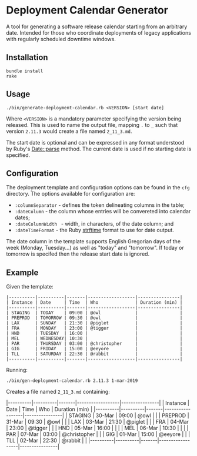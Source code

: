 # Deployment Calendar Generator
A tool for generating a software release calendar starting from an arbitrary date. Intended for those who coordinate deployments of legacy applications with regularly scheduled downtime windows.

## Installation
```
bundle install
rake
```

## Usage
`./bin/generate-deployment-calendar.rb <VERSION> [start date]`

Where `<VERSION>` is a mandatory parameter specifying the version being released. This is used to name the output file, mapping `.` to `_` such that version `2.11.3` would create a file named `2_11_3.md`.

The start date is optional and can be expressed in any format understood by Ruby's [Date::parse](https://ruby-doc.org/stdlib/libdoc/date/rdoc/Date.html#method-c-parse) method. The current date is used if no starting date is specified.

## Configuration
The deployment template and configuration options can be found in the `cfg` directory. The options available for configuration are:

* `:columnSeparator` - defines the token delineating columns in the table;
* `:dateColumn` - the column whose entries will be convereted into calendar dates;
* `:dateColumnWidth ` - width, in characters, of the date column; and
* `:dateTimeFormat` - the Ruby [strftime](https://ruby-doc.org/core/Time.html#method-i-strftime) format to use for date output.

The date column in the template supports English Gregorian days of the week (Monday, Tuesday...) as well as "today" and "tomorrow". If today or tomorrow is specifed then the release start date is ignored.


## Example
Given the template:

```
|----------|----------|-------|------------------|----------------|
| Instance | Date     | Time  | Who              | Duration (min) |
|----------|----------|-------|------------------|----------------|
| STAGING  | TODAY    | 09:00 | @owl             |                |
| PREPROD  | TOMORROW | 09:30 | @owl             |                |
| LAX      | SUNDAY   | 21:30 | @piglet          |                |
| FRA      | MONDAY   | 23:00 | @tigger          |                |
| HND      | TUESDAY  | 16:00 |                  |                |
| MEL      | WEDNESDAY| 10:30 |                  |                |
| PAR      | THURSDAY | 03:00 | @christopher     |                |
| GIG      | FRIDAY   | 15:00 | @eeyore          |                |
| TLL      | SATURDAY | 22:30 | @rabbit          |                |
|----------|----------|-------|------------------|----------------|
```

Running:
```
./bin/gen-deployment-calendar.rb 2.11.3 1-mar-2019
```

Creates a file named `2_11_3.md` containing:

|----------|----------|-------|------------------|----------------|
| Instance | Date     | Time  | Who              | Duration (min) |
|----------|----------|-------|------------------|----------------|
| STAGING  |  30-Mar  | 09:00 | @owl             |                |
| PREPROD  |  31-Mar  | 09:30 | @owl             |                |
| LAX      |  03-Mar  | 21:30 | @piglet          |                |
| FRA      |  04-Mar  | 23:00 | @tigger          |                |
| HND      |  05-Mar  | 16:00 |                  |                |
| MEL      |  06-Mar  | 10:30 |                  |                |
| PAR      |  07-Mar  | 03:00 | @christopher     |                |
| GIG      |  01-Mar  | 15:00 | @eeyore          |                |
| TLL      |  02-Mar  | 22:30 | @rabbit          |                |
|----------|----------|-------|------------------|----------------|

